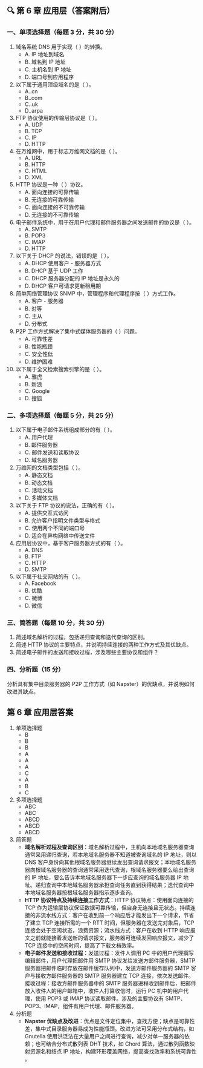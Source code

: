 ## 🔍 第 6 章 应用层（答案附后）

### 一、单项选择题（每题 3 分，共 30 分）
1. 域名系统 DNS 用于实现（ ）的转换。
    - A. IP 地址到域名
    - B. 域名到 IP 地址
    - C. 主机名到 IP 地址
    - D. 端口号到应用程序
2. 以下属于通用顶级域名的是（ ）。
    - A..cn
    - B..com
    - C..uk
    - D..arpa
3. FTP 协议使用的传输层协议是（ ）。
    - A. UDP
    - B. TCP
    - C. IP
    - D. HTTP
4. 在万维网中，用于标志万维网文档的是（ ）。
    - A. URL
    - B. HTTP
    - C. HTML
    - D. XML
5. HTTP 协议是一种（ ）协议。
    - A. 面向连接的可靠传输
    - B. 无连接的可靠传输
    - C. 面向连接的不可靠传输
    - D. 无连接的不可靠传输
6. 电子邮件系统中，用于在用户代理和邮件服务器之间发送邮件的协议是（ ）。
    - A. SMTP
    - B. POP3
    - C. IMAP
    - D. HTTP
7. 以下关于 DHCP 的说法，错误的是（ ）。
    - A. DHCP 使用客户 - 服务器方式
    - B. DHCP 基于 UDP 工作
    - C. DHCP 服务器分配的 IP 地址是永久的
    - D. DHCP 客户可请求更新租用期
8. 简单网络管理协议 SNMP 中，管理程序和代理程序按（ ）方式工作。
    - A. 客户 - 服务器
    - B. 对等
    - C. 主从
    - D. 分布式
9. P2P 工作方式解决了集中式媒体服务器的（ ）问题。
    - A. 可靠性差
    - B. 性能瓶颈
    - C. 安全性低
    - D. 维护困难
10. 以下属于全文检索搜索引擎的是（ ）。
    - A. 雅虎
    - B. 新浪
    - C. Google
    - D. 搜狐

### 二、多项选择题（每题 5 分，共 25 分）
1. 以下属于电子邮件系统组成部分的有（ ）。
    - A. 用户代理
    - B. 邮件服务器
    - C. 邮件发送和读取协议
    - D. 域名服务器
2. 万维网的文档类型包括（ ）。
    - A. 静态文档
    - B. 动态文档
    - C. 活动文档
    - D. 多媒体文档
3. 以下关于 FTP 协议的说法，正确的有（ ）。
    - A. 提供交互式访问
    - B. 允许客户指明文件类型与格式
    - C. 使用两个不同的端口号
    - D. 适合在异构网络中传送文件
4. 应用层协议中，基于客户服务器方式的有（ ）。
    - A. DNS
    - B. FTP
    - C. HTTP
    - D. SMTP
5. 以下属于社交网站的有（ ）。
    - A. Facebook
    - B. 优酷
    - C. 微博
    - D. 微信

### 三、简答题（每题 10 分，共 30 分）
1. 简述域名解析的过程，包括递归查询和迭代查询的区别。
2. 简述 HTTP 协议的主要特点，并说明持续连接的两种工作方式及其优缺点。
3. 简述电子邮件的发送和接收过程，涉及哪些主要协议和组件？

### 四、分析题（15 分）
分析具有集中目录服务器的 P2P 工作方式（如 Napster）的优缺点，并说明如何改进其缺点。

## 第 6 章 应用层答案
1. 单项选择题
   - B
   - B
   - B
   - A
   - A
   - A
   - C
   - A
   - B
   - C
2. 多项选择题
   - ABC
   - ABC
   - ABCD
   - ABCD
   - ABCD
3. 简答题
   - **域名解析过程及查询区别**：域名解析过程中，主机向本地域名服务器查询通常采用递归查询，若本地域名服务器不知道被查询域名的 IP 地址，则以 DNS 客户身份向其他根域名服务器继续发出查询请求报文；本地域名服务器向根域名服务器的查询通常采用迭代查询，根域名服务器要么给出查询的 IP 地址，要么告诉本地域名服务器下一步应查询的域名服务器 IP 地址。递归查询中本地域名服务器承担查询任务直到获得结果；迭代查询中本地域名服务器按根域名服务器指示逐步查询。
   - **HTTP 协议特点及持续连接工作方式**：HTTP 协议特点：使用面向连接的 TCP 作为运输层协议保证数据可靠传输，但自身无连接且无状态。持续连接的非流水线方式：客户在收到前一个响应后才能发出下一个请求，节省了建立 TCP 连接所需的一个 RTT 时间，但服务器在发送完对象后，TCP 连接会处于空闲状态，浪费资源；流水线方式：客户在收到 HTTP 响应报文之前就能接着发送新的请求报文，服务器可连续发回响应报文，减少了 TCP 连接中的空闲时间，提高了下载文档效率。
   - **电子邮件发送和接收过程**：发送过程：发件人调用 PC 中的用户代理撰写编辑邮件，用户代理把邮件用 SMTP 协议发给发送方邮件服务器，SMTP 服务器把邮件临时存放在邮件缓存队列中，发送方邮件服务器的 SMTP 客户与接收方邮件服务器的 SMTP 服务器建立 TCP 连接，依次发送邮件。接收过程：接收方邮件服务器中的 SMTP 服务器进程收到邮件后，把邮件放入收件人的用户邮箱中，收件人打算收信时，运行 PC 机中的用户代理，使用 POP3 或 IMAP 协议读取邮件。涉及的主要协议有 SMTP、POP3、IMAP，组件有用户代理、邮件服务器。
4. 分析题
   - **Napster 优缺点及改进**：优点是文件定位集中，查找方便；缺点是可靠性差，集中式目录服务器易成为性能瓶颈。改进方法可采用分布式结构，如 Gnutella 使用洪泛法在大量用户之间进行查询，减少对单一服务器的依赖；也可结合分布式散列表 DHT 技术，如 Chord 算法，通过散列函数映射资源名和结点 IP 地址，构建环形覆盖网络，提高查找效率和系统可靠性 。